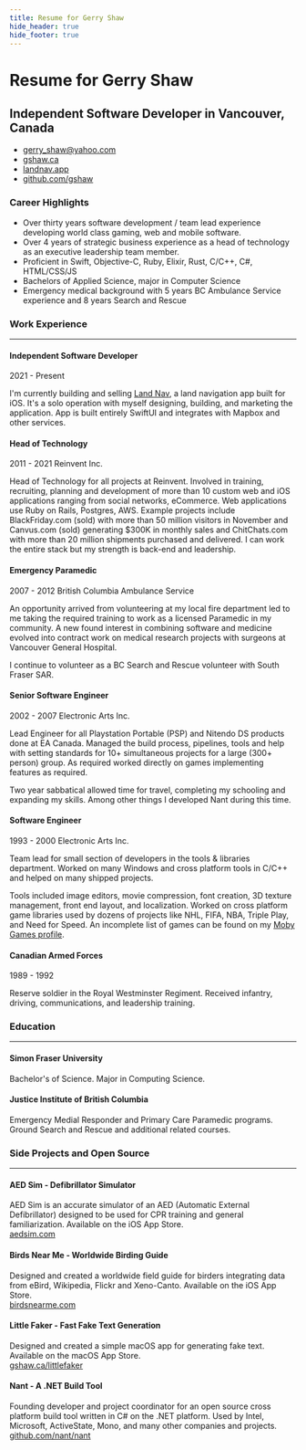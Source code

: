 ```yaml
---
title: Resume for Gerry Shaw
hide_header: true
hide_footer: true
---
```


<hgroup>
  <h1>Resume for Gerry Shaw</h1>
  <h2>Independent Software Developer in Vancouver, Canada</h2>
</hgroup>

- [gerry_shaw@yahoo.com](mailto:gerry_shaw@yahoo.com?subject=Resume)
- [gshaw.ca](https://gshaw.ca)
- [landnav.app](https://landnav.app)
- [github.com/gshaw](https://github.com/gshaw)

### Career Highlights

- Over thirty years software development / team lead experience developing world class gaming, web and mobile software.
- Over 4 years of strategic business experience as a head of technology as an executive leadership team member.
- Proficient in Swift, Objective-C, Ruby, Elixir, Rust, C/C++, C#, HTML/CSS/JS
- Bachelors of Applied Science, major in Computer Science
- Emergency medical background with 5 years BC Ambulance Service experience and 8 years Search and Rescue

### Work Experience

---

#### Independent Software Developer

2021 - Present

I'm currently building and selling [Land Nav](https://landnav.app), a land navigation app built for iOS. It's a solo operation with myself designing, building, and marketing the application. App is built entirely SwiftUI and integrates with Mapbox and other services.

#### Head of Technology

2011 - 2021
Reinvent Inc.

Head of Technology for all projects at Reinvent. Involved in training, recruiting, planning and development of more than 10 custom web and iOS applications ranging from social networks, eCommerce. Web applications use Ruby on Rails, Postgres, AWS. Example projects include BlackFriday.com (sold) with more than 50 million visitors in November and Canvus.com (sold) generating $300K in monthly sales and ChitChats.com with more than 20 million shipments purchased and delivered. I can work the entire stack but my strength is back-end and leadership.

#### Emergency Paramedic

2007 - 2012
British Columbia Ambulance Service

An opportunity arrived from volunteering at my local fire department led to me taking the required training to work as a licensed Paramedic in my community. A new found interest in combining software and medicine evolved into contract work on medical research projects with surgeons at Vancouver General Hospital.

I continue to volunteer as a BC Search and Rescue volunteer with South Fraser SAR.

#### Senior Software Engineer

2002 - 2007
Electronic Arts Inc.

Lead Engineer for all Playstation Portable (PSP) and Nitendo DS products done at EA Canada. Managed the build process, pipelines, tools and help with setting standards for 10+ simultaneous projects for a large (300+ person) group. As required worked directly on games implementing features as required.

Two year sabbatical allowed time for travel, completing my schooling and expanding my skills. Among other things I developed Nant during this time.

#### Software Engineer

1993 - 2000
Electronic Arts Inc.

Team lead for small section of developers in the tools & libraries department. Worked on many Windows and cross platform tools in C/C++ and helped on many shipped projects.

Tools included image editors, movie compression, font creation, 3D texture management, front end layout, and localization. Worked on cross platform game libraries used by dozens of projects like NHL, FIFA, NBA, Triple Play, and Need for Speed. An incomplete list of games can be found on my [Moby Games profile](https://www.mobygames.com/person/7341/gerry-shaw/).

#### Canadian Armed Forces

1989 - 1992

Reserve soldier in the Royal Westminster Regiment. Received infantry, driving, communications, and leadership training.

### Education

---

#### Simon Fraser University

Bachelor's of Science. Major in Computing Science.

#### Justice Institute of British Columbia

Emergency Medial Responder and Primary Care Paramedic programs.<br>
Ground Search and Rescue and additional related courses.

### Side Projects and Open Source

---

#### AED Sim - Defibrillator Simulator

AED Sim is an accurate simulator of an AED (Automatic External Defibrillator) designed to be used for CPR training and general familiarization. Available on the iOS App Store.<br>
[aedsim.com](https://aedsim.com)

#### Birds Near Me - Worldwide Birding Guide

Designed and created a worldwide field guide for birders integrating data from eBird, Wikipedia, Flickr and Xeno-Canto. Available on the iOS App Store.<br>
[birdsnearme.com](https://birdsnearme.com)

#### Little Faker - Fast Fake Text Generation

Designed and created a simple macOS app for generating fake text. Available on the macOS App Store.<br>
[gshaw.ca/littlefaker](https://gshaw.ca/littlefaker)

#### Nant - A .NET Build Tool

Founding developer and project coordinator for an open source cross platform build tool written in C# on the .NET platform. Used by Intel, Microsoft, ActiveState, Mono, and many other companies and projects.<br>
[github.com/nant/nant](https://github.com/nant/nant/)
